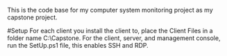 This is the code base for my computer system monitoring project as my capstone project.

#Setup
For each client you install the client to, place the Client Files in a folder name C:\Capstone.
For the client, server, and management console, run the SetUp.ps1 file, this enables SSH and RDP.
